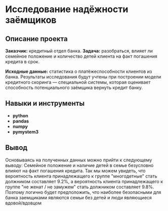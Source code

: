 # Исследование надёжности заёмщиков

## Описание проекта

**Заказчик:** кредитный отдел банка. 
**Задача:** разобраться, влияет ли семейное положение и количество детей клиента на факт погашения кредита в срок. 

**Исходные данные:** статистика о платёжеспособности клиентов из банка.
Результаты исследования будут учтены при построении модели кредитного скоринга — специальной системы, которая оценивает способность потенциального заёмщика вернуть кредит банку.

## Навыки и инструменты

- **python**
- **pandas**
- **numpy**
- **pymystem3**

## Вывод
Основываясь на полученных данных можно прийти к следующему выводу: Семейное положение и наличие детей в семье безусловно влияют на факт погашения кредита. Так мы можем увидеть, что вероятность клиента принадлежащего к группе "многодетные" стать должником составляет 9.2%, а вероятность клиента принадлежащего к группе "не женат / не замужем" стать должником составляет 9.8%. Поэтому логично будет предположить, что наиболее безопасными для банка заемщиками являются семьи без детей и люди являющиеся вдовой/вдовцом
